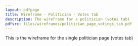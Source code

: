 ```yaml
---
layout: pdfpage
title: Wireframe - Politician - Votes tab
description: The wireframe for a politician (votes tab)
pdfsrc: files/wireframes/politician_page_votings_tab.pdf
---
```


This is the wireframe for the single politician page (votes tab)


    
